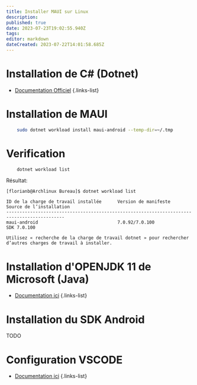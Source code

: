 ```yaml
---
title: Installer MAUI sur Linux
description: 
published: true
date: 2023-07-23T19:02:55.940Z
tags: 
editor: markdown
dateCreated: 2023-07-22T14:01:58.685Z
---
```


# Installation de C# (Dotnet)
- [Documentation Officiel](https://learn.microsoft.com/en-us/dotnet/core/install/linux)
{.links-list}

# Installation de MAUI
```bash
	sudo dotnet workload install maui-android --temp-dir=~/.tmp
```

# Verification
```bash
	dotnet workload list
```
Résultat:
```
[florianb@Archlinux Bureau]$ dotnet workload list

ID de la charge de travail installée      Version de manifeste      Source de l’installation
--------------------------------------------------------------------------------------------
maui-android                              7.0.92/7.0.100            SDK 7.0.100             

Utilisez « recherche de la charge de travail dotnet » pour rechercher d’autres charges de travail à installer.

```

# Installation d'OPENJDK 11 de Microsoft (Java)
- [Documentation ici](https://learn.microsoft.com/fr-fr/java/openjdk/download#openjdk-11)
{.links-list}

# Installation du SDK Android
TODO

# Configuration VSCODE
- [Documentation ici](/CSharp/Configuration-VSCODE)
{.links-list}